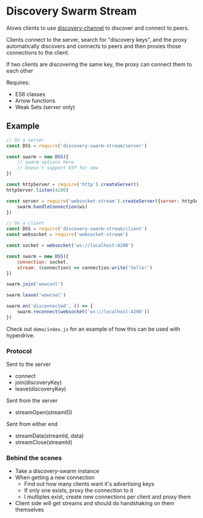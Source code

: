 # Discovery Swarm Stream

Alows clients to use [discovery-channel](https://github.com/maxogden/discovery-channel) to discover and connect to peers.

Clients connect to the server, search for "discovery keys", and the proxy automatically discovers and connects to peers and then proxies those connections to the client.

If two clients are discovering the same key, the proxy can connect them to each other

Requires:

- ES6 classes
- Arrow functions
- Weak Sets (server only)

## Example

```javascript
// On a server
const DSS = require('discovery-swarm-stream/server')

const swarm = new DSS({
	// swarm options here
	// Doesn't support UTP for now
})

const httpServer = require('http').createServer()
httpServer.listen(4200)

const server = require('websocket-stream').createServer({server: httpServer}, (ws) => {
	swarm.handleConnection(ws)
})

// On a client
const DSS = require('discovery-swarm-stream/client')
const websocket = require('websocket-stream')

const socket = websocket('ws://localhost:4200')

const swarm = new DSS({
	connection: socket,
	stream: (connection) => connection.write('hello!')
})

swarm.join('wowcool')

swarm.leave('wowcool')

swarm.on('disconnected', () => {
	swarm.reconnect(websocket('ws://localhost:4200'))
})
```

Check out `demo/index.js` for an example of how this can be used with hyperdrive.

### Protocol

Sent to the server
- connect
- join(discoveryKey)
- leave(discoveryKey)

Sent from the server
- streamOpen(streamID)

Sent from either end
- streamData(streamId, data)
- streamClose(streamId)

### Behind the scenes
- Take a discovery-swarm instance
- When getting a new connection
	- Find out how many clients want it's advertising keys
	- If only one exists, proxy the connection to it
	- I multiples exist, create new connections per client and proxy them
- Client side will get streams and should do handshaking on them themselves
